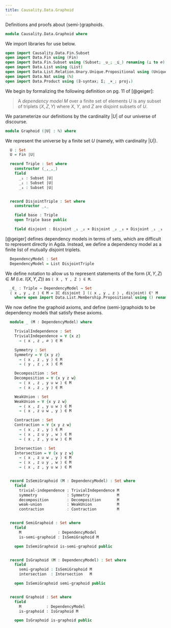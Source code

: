 ```yaml
---
title: Causality.Data.Graphoid
---
```


Definitions and proofs about (semi-)graphoids.

```agda
module Causality.Data.Graphoid where
```

We import libraries for use below.

```agda
open import Causality.Data.Fin.Subset
open import Data.Fin using (Fin)
open import Data.Fin.Subset using (Subset; _∪_; _⊆_) renaming (⊥ to ∅)
open import Data.List using (List)
open import Data.List.Relation.Unary.Unique.Propositional using (Unique)
open import Data.Nat using (ℕ)
open import Data.Product using (∃-syntax; Σ; _×_; proj₁)
```

We begin by formalizing the following definition on pg. 11 of [@geiger]:

> A *dependency model* $M$ over a finite set of elements $U$ is any subset of triplets $(X, Z, Y)$ where $X$, $Y$, and $Z$ are disjoint subsets of $U$.

We parameterize our definitions by the cardinality $|U|$ of our universe of discourse.

```agda
module Graphoid (|U| : ℕ) where
```

We represent the universe by a finite set $U$ (namely, with cardinality $|U|$).

```agda
  U : Set
  U = Fin |U|
```

```agda
  record Triple : Set where
    constructor ⟨_,_,_⟩
    field
      _₁ : Subset |U|
      _₂ : Subset |U|
      _₃ : Subset |U|


  record DisjointTriple : Set where
    constructor _,_

    field base : Triple
    open Triple base public

    field disjoint : Disjoint _₁ _₂ × Disjoint _₂ _₃ × Disjoint _₁ _₃
```

[@geiger] defines dependency models in terms of sets, which are difficult to represent directly in Agda.
Instead, we define a dependency model as a finite list of mutually disjoint triplets.

```agda
  DependencyModel : Set
  DependencyModel = List DisjointTriple
```

We define notation to allow us to represent statements of the form $(X, Y, Z) \in M$ (i.e. $I(X, Y, Z)$) as `⟨ X , Y , Z ⟩ ∈ M`.

```agda
  _∈_ : Triple → DependencyModel → Set
  ⟨ x , y , z ⟩ ∈ M = ∃[ disjoint ] (⟨ x , y , z ⟩ , disjoint) ∈ˡ M
    where open import Data.List.Membership.Propositional using () renaming (_∈_ to _∈ˡ_)
```

We now define the graphoid axioms, and define (semi-)graphoids to be dependency models that satisfy these axioms.

```agda
  module _ (M : DependencyModel) where

    TrivialIndependence : Set
    TrivialIndependence = ∀ {x z}
      → ⟨ x , z , ∅ ⟩ ∈ M

    Symmetry : Set
    Symmetry = ∀ {x y z}
      → ⟨ x , z , y ⟩ ∈ M
      → ⟨ y , z , x ⟩ ∈ M

    Decomposition : Set
    Decomposition = ∀ {x y z w}
      → ⟨ x , z , y ∪ w ⟩ ∈ M
      → ⟨ x , z , y ⟩ ∈ M

    WeakUnion : Set
    WeakUnion = ∀ {x y z w}
      → ⟨ x , z , y ∪ w ⟩ ∈ M
      → ⟨ x , z ∪ w , y ⟩ ∈ M

    Contraction : Set
    Contraction = ∀ {x y z w}
      → ⟨ x , z , y ⟩ ∈ M
      → ⟨ x , z ∪ y , w ⟩ ∈ M
      → ⟨ x , z , y ∪ w ⟩ ∈ M

    Intersection : Set
    Intersection = ∀ {x y z w}
      → ⟨ x , z ∪ w , y ⟩ ∈ M
      → ⟨ x , z ∪ y , w ⟩ ∈ M
      → ⟨ x , z , y ∪ w ⟩ ∈ M


  record IsSemiGraphoid (M : DependencyModel) : Set where
    field
      trivial-independence : TrivialIndependence M
      symmetry             : Symmetry            M
      decomposition        : Decomposition       M
      weak-union           : WeakUnion           M
      contraction          : Contraction         M


  record SemiGraphoid : Set where
    field
      M                : DependencyModel
      is-semi-graphoid : IsSemiGraphoid M

    open IsSemiGraphoid is-semi-graphoid public


  record IsGraphoid (M : DependencyModel) : Set where
    field
      semi-graphoid : IsSemiGraphoid M
      intersection  : Intersection   M

    open IsSemiGraphoid semi-graphoid public


  record Graphoid : Set where
    field
      M           : DependencyModel
      is-graphoid : IsGraphoid M

    open IsGraphoid is-graphoid public
```
